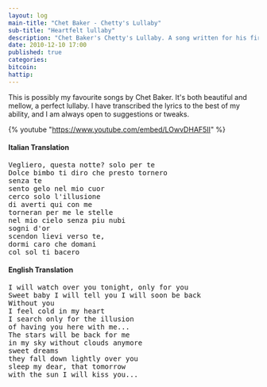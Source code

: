 ```yaml
---
layout: log
main-title: "Chet Baker - Chetty's Lullaby"
sub-title: "Heartfelt lullaby"
description: "Chet Baker's Chetty's Lullaby. A song written for his first child"
date: 2010-12-10 17:00
published: true
categories: 
bitcoin: 
hattip: 
---
```


This is possibly my favourite songs by Chet Baker. It's both beautiful and mellow, a perfect lullaby. I have transcribed the lyrics to the best of my ability, and I am always open to suggestions or tweaks. 

{% youtube "https://www.youtube.com/embed/LOwvDHAF5II" %}

#### Italian Translation

<pre>Vegliero, questa notte? solo per te
Dolce bimbo ti diro che presto tornero
senza te
sento gelo nel mio cuor
cerco solo l'illusione
di averti qui con me
torneran per me le stelle
nel mio cielo senza piu nubi
sogni d'or
scendon lievi verso te,
dormi caro che domani
col sol ti bacero
</pre>

#### English Translation

<pre>I will watch over you tonight, only for you
Sweet baby I will tell you I will soon be back
Without you
I feel cold in my heart
I search only for the illusion
of having you here with me...
The stars will be back for me
in my sky without clouds anymore
sweet dreams
they fall down lightly over you
sleep my dear, that tomorrow
with the sun I will kiss you...</pre>